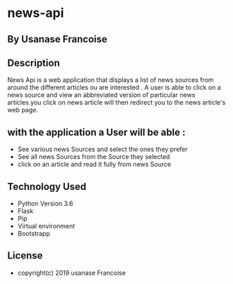 # news-api
## By Usanase Francoise
## Description
News Api is a web application that displays a list of news sources from around the different articles ou are interested .
A user is able to click on a news source and view an abbreviated version of particular news articles.you click on news article
will then redirect you to the news article's web page.

## with the application a User will be able :

* See various news Sources and select the ones they prefer
* See all news Sources from the Source they selected
* click on an article and read it fully from news Source

## Technology Used
 * Python Version 3.6
 * Flask
 * Pip
 * Virtual environment
 * Bootstrapp
 
 ## License
 
 - copyright(c) 2019 usanase Francoise
